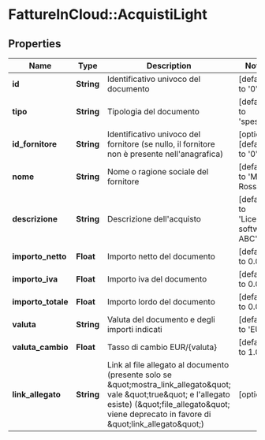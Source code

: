 # FattureInCloud::AcquistiLight

## Properties
Name | Type | Description | Notes
------------ | ------------- | ------------- | -------------
**id** | **String** | Identificativo univoco del documento | [default to &#39;0&#39;]
**tipo** | **String** | Tipologia del documento | [default to &#39;spesa&#39;]
**id_fornitore** | **String** | Identificativo univoco del fornitore (se nullo, il fornitore non è presente nell&#39;anagrafica) | [optional] [default to &#39;0&#39;]
**nome** | **String** | Nome o ragione sociale del fornitore | [default to &#39;Mario Rossi&#39;]
**descrizione** | **String** | Descrizione dell&#39;acquisto | [default to &#39;Licenza software ABC&#39;]
**importo_netto** | **Float** | Importo netto del documento | [default to 0.0]
**importo_iva** | **Float** | Importo iva del documento | [default to 0.0]
**importo_totale** | **Float** | Importo lordo del documento | [default to 0.0]
**valuta** | **String** | Valuta del documento e degli importi indicati | [default to &#39;EUR&#39;]
**valuta_cambio** | **Float** | Tasso di cambio EUR/{valuta} | [default to 1.0]
**link_allegato** | **String** | Link al file allegato al documento (presente solo se \&quot;mostra_link_allegato\&quot; vale \&quot;true\&quot; e l&#39;allegato esiste) (\&quot;file_allegato\&quot; viene deprecato in favore di \&quot;link_allegato\&quot;) | [optional] 


